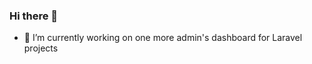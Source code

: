 ### Hi there 👋

- 🔭 I’m currently working on one more admin's dashboard for Laravel projects
<!-- 
- 😄 Pronouns: ...
- ⚡ Fun fact: ...
--> 
